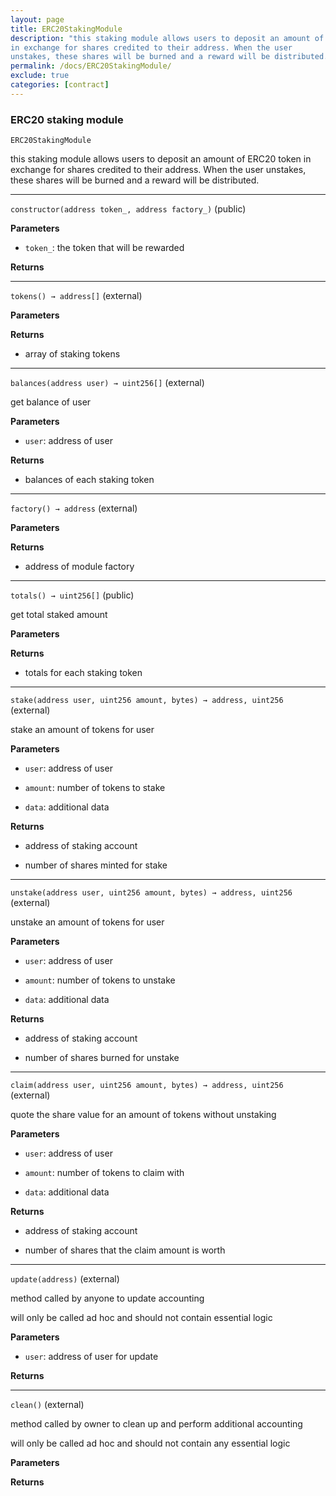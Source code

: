 ```yaml
---
layout: page
title: ERC20StakingModule
description: "this staking module allows users to deposit an amount of ERC20 token
in exchange for shares credited to their address. When the user
unstakes, these shares will be burned and a reward will be distributed."
permalink: /docs/ERC20StakingModule/
exclude: true
categories: [contract]
---
```


### ERC20 staking module



`ERC20StakingModule`

this staking module allows users to deposit an amount of ERC20 token
in exchange for shares credited to their address. When the user
unstakes, these shares will be burned and a reward will be distributed.





****

`constructor(address token_, address factory_)` (public)





**Parameters**  
- `token_`: the token that will be rewarded

**Returns**


****

`tokens() → address[]` (external)





**Parameters**  

**Returns**
- array of staking tokens


****

`balances(address user) → uint256[]` (external)

get balance of user




**Parameters**  
- `user`: address of user


**Returns**
- balances of each staking token


****

`factory() → address` (external)





**Parameters**  

**Returns**
- address of module factory


****

`totals() → uint256[]` (public)

get total staked amount




**Parameters**  

**Returns**
- totals for each staking token


****

`stake(address user, uint256 amount, bytes) → address, uint256` (external)

stake an amount of tokens for user




**Parameters**  
- `user`: address of user

- `amount`: number of tokens to stake

- `data`: additional data


**Returns**
- address of staking account

- number of shares minted for stake


****

`unstake(address user, uint256 amount, bytes) → address, uint256` (external)

unstake an amount of tokens for user




**Parameters**  
- `user`: address of user

- `amount`: number of tokens to unstake

- `data`: additional data


**Returns**
- address of staking account

- number of shares burned for unstake


****

`claim(address user, uint256 amount, bytes) → address, uint256` (external)

quote the share value for an amount of tokens without unstaking




**Parameters**  
- `user`: address of user

- `amount`: number of tokens to claim with

- `data`: additional data


**Returns**
- address of staking account

- number of shares that the claim amount is worth


****

`update(address)` (external)

method called by anyone to update accounting


will only be called ad hoc and should not contain essential logic

**Parameters**  
- `user`: address of user for update


**Returns**


****

`clean()` (external)

method called by owner to clean up and perform additional accounting


will only be called ad hoc and should not contain any essential logic

**Parameters**  

**Returns**


